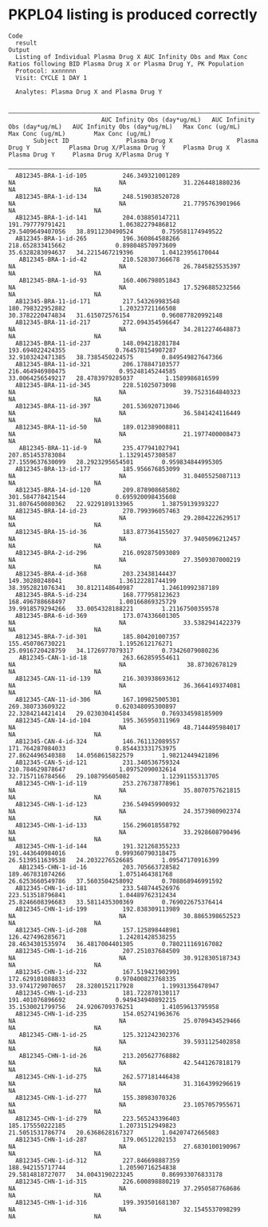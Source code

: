 # PKPL04 listing is produced correctly

    Code
      result
    Output
      Listing of Individual Plasma Drug X AUC Infinity Obs and Max Conc Ratios following BID Plasma Drug X or Plasma Drug Y, PK Population
      Protocol: xxnnnnn
      Visit: CYCLE 1 DAY 1
      
      Analytes: Plasma Drug X and Plasma Drug Y
      
      ——————————————————————————————————————————————————————————————————————————————————————————————————————————————————————————————————————————————————————————————————————————————————————
                              AUC Infinity Obs (day*ug/mL)   AUC Infinity Obs (day*ug/mL)   AUC Infinity Obs (day*ug/mL)   Max Conc (ug/mL)   Max Conc (ug/mL)        Max Conc (ug/mL)      
           Subject ID                Plasma Drug X                  Plasma Drug Y           Plasma Drug X/Plasma Drug Y     Plasma Drug X      Plasma Drug Y     Plasma Drug X/Plasma Drug Y
      ——————————————————————————————————————————————————————————————————————————————————————————————————————————————————————————————————————————————————————————————————————————————————————
      AB12345-BRA-1-id-105          246.349321001289                      NA                             NA                31.2264481880236          NA                      NA             
      AB12345-BRA-1-id-134          248.519038520728                      NA                             NA                21.7795763901966          NA                      NA             
      AB12345-BRA-1-id-141          204.038850147211               191.797779791421               1.06382279486812         29.5409649407056   38.8911230490524        0.759581174949522     
      AB12345-BRA-1-id-265          196.360864588266               218.652833415662              0.898048570973609         35.6328283094637   34.2215467219396        1.04123956170044      
       AB12345-BRA-1-id-42          210.528307366678                      NA                             NA                26.7845825535397          NA                      NA             
       AB12345-BRA-1-id-93          160.406798051843                      NA                             NA                17.5296885232566          NA                      NA             
      AB12345-BRA-11-id-171         217.543269983548               180.798322952882               1.20323721166508         30.3782220474834   31.615072576154         0.960877820992148     
      AB12345-BRA-11-id-217         272.094354596647                      NA                             NA                34.2812274648873          NA                      NA             
      AB12345-BRA-11-id-237         148.094218281784               193.694022424355              0.764578154907287         32.9103242471385   38.7385450224575        0.849549827647366     
      AB12345-BRA-11-id-321         206.178847103577               216.464946980475               0.95248145244585         33.0064256549217   28.4783979285037         1.1589986816599      
      AB12345-BRA-11-id-345         228.51025073098                       NA                             NA                39.7523164840323          NA                      NA             
      AB12345-BRA-11-id-397         201.536920713046                      NA                             NA                36.5841424116449          NA                      NA             
      AB12345-BRA-11-id-50          189.012389008811                      NA                             NA                21.1977400008473          NA                      NA             
       AB12345-BRA-11-id-9          235.477941027941               207.851453783084               1.13291457308587         27.1559637630099   28.2923295654501        0.959834844995305     
      AB12345-BRA-13-id-177         185.956676853099                      NA                             NA                31.0405525087113          NA                      NA             
      AB12345-BRA-14-id-120         209.878908685802               301.584778421544              0.695920098435608         31.8076450080362   22.9229189133965        1.38759139393227      
      AB12345-BRA-14-id-23          270.799396057463                      NA                             NA                29.2804222629517          NA                      NA             
      AB12345-BRA-15-id-36          183.877364155027                      NA                             NA                37.9405096212457          NA                      NA             
      AB12345-BRA-2-id-296          216.092875093089                      NA                             NA                27.3509307000219          NA                      NA             
      AB12345-BRA-4-id-368          203.23438144437                149.30280248041                1.36122281744199         38.3952821076341   30.8121148640987        1.24610992387189      
      AB12345-BRA-5-id-234          168.777958123623               168.496788668497               1.00166869325729         39.9918579294266   33.0054328188221        1.21167500359578      
      AB12345-BRA-6-id-369          173.074336601305                      NA                             NA                33.5382941422379          NA                      NA             
      AB12345-BRA-7-id-301          185.804201007357               155.450706730221               1.1952612176271          25.0916720428759   34.1726977079317        0.73426079080236      
       AB12345-CAN-1-id-18          263.662859554611                      NA                             NA                 38.87302678129           NA                      NA             
      AB12345-CAN-11-id-139         216.303938693612                      NA                             NA                36.3664149374081          NA                      NA             
      AB12345-CAN-11-id-306         167.109825005301               269.380733609322              0.620348095300897         22.3284214421414   29.023030414584         0.769334598185909     
      AB12345-CAN-14-id-104         195.365950311969                      NA                             NA                48.7144495984017          NA                      NA             
      AB12345-CAN-4-id-324          146.761132089557               171.764287084033              0.854433331753975         27.8624496540388   14.0568615822579        1.98212449421896      
      AB12345-CAN-5-id-121          231.340536759324               210.784629878647               1.09752090032614         32.7157116784566   29.108795605082         1.12391155313705      
      AB12345-CHN-1-id-119          253.276738778961                      NA                             NA                35.8070757621815          NA                      NA             
      AB12345-CHN-1-id-123          236.549459900932                      NA                             NA                24.3573980902374          NA                      NA             
      AB12345-CHN-1-id-133          156.296018558792                      NA                             NA                33.2928608790496          NA                      NA             
      AB12345-CHN-1-id-144          191.321268355233               191.443640984016              0.999360790318475         26.5139511639538   24.2032276526685        1.09547170916399      
       AB12345-CHN-1-id-16          203.705663728582               189.467831074266               1.0751464381768          26.6253660549786   37.5603504258092        0.708868946991592     
      AB12345-CHN-1-id-181          233.548744526976               223.513518796841               1.04489762312434         25.8246608396683   33.5811435300369        0.769022675376414     
      AB12345-CHN-1-id-199          192.838309113989                      NA                             NA                30.8865398652523          NA                      NA             
      AB12345-CHN-1-id-208          157.125898448981               126.427496285671               1.24281428538255         28.4634301535974   36.4817004401305        0.780211169167082     
      AB12345-CHN-1-id-216          207.251037684509                      NA                             NA                30.9128305187343          NA                      NA             
      AB12345-CHN-1-id-232          167.519421902991               172.629101088833              0.970400823768335         33.9741729070657   28.3280152117928        1.19931356478947      
      AB12345-CHN-1-id-233          181.722870130117               191.401076896692              0.949434940892215         35.1530021799756   24.9206709376251        1.41059613795958      
      AB12345-CHN-1-id-235          154.052741963676                      NA                             NA                25.0709434529466          NA                      NA             
       AB12345-CHN-1-id-25          125.321242302376                      NA                             NA                39.5931125402858          NA                      NA             
       AB12345-CHN-1-id-26          213.205627768882                      NA                             NA                42.5441267818179          NA                      NA             
      AB12345-CHN-1-id-275          262.577181446438                      NA                             NA                31.3164399296619          NA                      NA             
      AB12345-CHN-1-id-277          155.38983070326                       NA                             NA                23.1057057955671          NA                      NA             
      AB12345-CHN-1-id-279          223.565243396403               185.175550222185               1.20731512949823         21.5051531786774   20.6368628167327        1.04207472665083      
      AB12345-CHN-1-id-287          179.06512202153                       NA                             NA                27.6830100190967          NA                      NA             
      AB12345-CHN-1-id-312          227.846698887359               188.942155717744               1.20590716254838         29.5814818727077   34.0043190223245        0.869933076833178     
      AB12345-CHN-1-id-315          226.600898880219                      NA                             NA                37.2950587768686          NA                      NA             
      AB12345-CHN-1-id-316          199.393501681307                      NA                             NA                32.1545537098299          NA                      NA             

